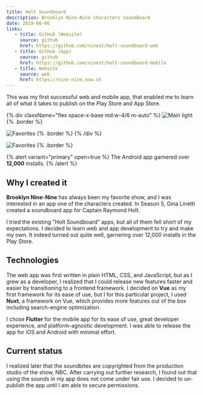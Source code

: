 ```yaml
---
title: Holt Soundboard
description: Brooklyn Nine-Nine characters soundboard
date: 2019-06-06
links:
   - title: GitHub (Website)
     source: github
     href: https://github.com/ninest/holt-soundboard-web
   - title: GitHub (App)
     source: github
     href: https://github.com/ninest/holt-soundboard-mobile
   - title: Website
     source: web
     href: https://nine-nine.now.sh
---
```


This was my first successful web and mobile app, that enabled me to learn all of what it takes to publish on the Play Store and App Store.


{% div className="flex space-x-base md:w-4/6 m-auto" %}
  ![Main light](/images/projects/ninenine/main.png) {% .border %}

  ![Favorites](/images/projects/ninenine/favorites.png) {% .border %}
{% /div %}

![Favorites](/images/projects/ninenine/desktop.png) {% .border %}

{% alert variant="primary" open=true %}
The Android app garnered over **12,000** installs.
{% /alert %}

## Why I created it

**Brooklyn Nine-Nine** has always been my favorite show, and I was interested in an app one of the characters created. In Season 5, Gina Linetti created a soundboard app for Captain Raymond Holt.

I tried the existing "Holt Soundboard" apps, but all of them fell short of my expectations. I decided to learn web and app development to try and make my own. It indeed turned out quite well, garnering over 12,000 installs in the Play Store.

## Technologies

The web app was first written in plain HTML, CSS, and JavaScript, but as I grew as a developer, I realized that I could release new features faster and easier by transitioning to a frontend framework. I decided on **Vue** as my first framework for its ease of use, but I for this particular project, I used **Nuxt**, a framework on Vue, which provides more features out of the box including search-engine optimization.

I chose **Flutter** for the mobile app for its ease of use, great developer experience, and platform-agnostic development. I was able to release the app for iOS and Android with minimal effort.

## Current status

I realized later that the soundbites are copyrighted from the production studio of the show, NBC. After carrying out further research, I found out that using the sounds in my app does not come under fair use. I decided to un-publish the app until I am able to secure permissions.
